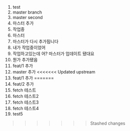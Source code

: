 1. test
2. master branch
3. master second
4. 마스터 추가
5. 작업중
6. 마스터
7. 마스터가 다시 추가됩니다
8. 내가 작업중이었어
9. 작업하고있는데 어? 마스터가 업데이트 됐대요
10. 뭔가 추가됐음
11. feat/1 추가
12. master 추가
<<<<<<< Updated upstream
13. feat/1 추가
=======
13. feat/2 추가
14. fetch 테스트
15. fetch 테스트2
16. fetch 테스트3
17. fetch 테스트4
18. test5
>>>>>>> Stashed changes
